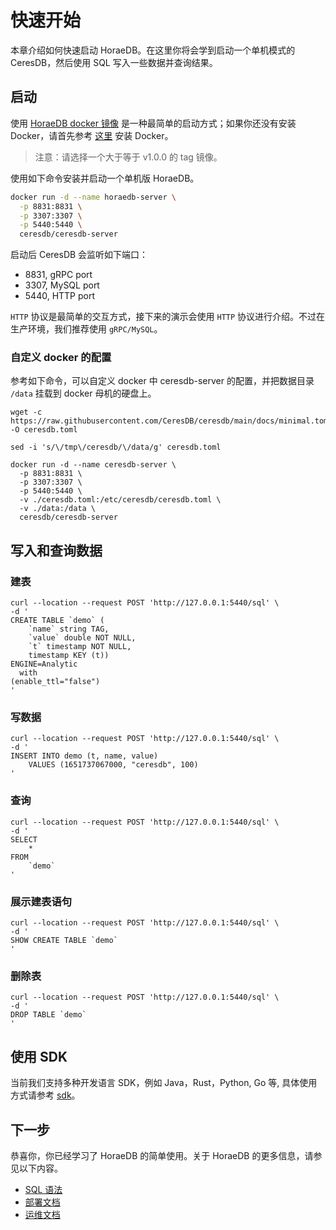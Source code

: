 # 快速开始

本章介绍如何快速启动 HoraeDB。在这里你将会学到启动一个单机模式的 CeresDB，然后使用 SQL 写入一些数据并查询结果。

## 启动

使用 [HoraeDB docker 镜像](https://hub.docker.com/r/ceresdb/ceresdb-server) 是一种最简单的启动方式；如果你还没有安装 Docker，请首先参考 [这里](https://www.docker.com/products/docker-desktop/) 安装 Docker。

> 注意：请选择一个大于等于 v1.0.0 的 tag 镜像。

使用如下命令安装并启动一个单机版 HoraeDB。

```bash
docker run -d --name horaedb-server \
  -p 8831:8831 \
  -p 3307:3307 \
  -p 5440:5440 \
  ceresdb/ceresdb-server
```

启动后 CeresDB 会监听如下端口：

- 8831, gRPC port
- 3307, MySQL port
- 5440, HTTP port

`HTTP` 协议是最简单的交互方式，接下来的演示会使用 `HTTP` 协议进行介绍。不过在生产环境，我们推荐使用 `gRPC/MySQL`。

### 自定义 docker 的配置

参考如下命令，可以自定义 docker 中 ceresdb-server 的配置，并把数据目录 `/data` 挂载到 docker 母机的硬盘上。

```
wget -c https://raw.githubusercontent.com/CeresDB/ceresdb/main/docs/minimal.toml -O ceresdb.toml

sed -i 's/\/tmp\/ceresdb/\/data/g' ceresdb.toml

docker run -d --name ceresdb-server \
  -p 8831:8831 \
  -p 3307:3307 \
  -p 5440:5440 \
  -v ./ceresdb.toml:/etc/ceresdb/ceresdb.toml \
  -v ./data:/data \
  ceresdb/ceresdb-server
```

## 写入和查询数据

### 建表

```shell
curl --location --request POST 'http://127.0.0.1:5440/sql' \
-d '
CREATE TABLE `demo` (
    `name` string TAG,
    `value` double NOT NULL,
    `t` timestamp NOT NULL,
    timestamp KEY (t))
ENGINE=Analytic
  with
(enable_ttl="false")
'
```

### 写数据

```shell
curl --location --request POST 'http://127.0.0.1:5440/sql' \
-d '
INSERT INTO demo (t, name, value)
    VALUES (1651737067000, "ceresdb", 100)
'
```

### 查询

```shell
curl --location --request POST 'http://127.0.0.1:5440/sql' \
-d '
SELECT
    *
FROM
    `demo`
'
```

### 展示建表语句

```shell
curl --location --request POST 'http://127.0.0.1:5440/sql' \
-d '
SHOW CREATE TABLE `demo`
'
```

### 删除表

```shell
curl --location --request POST 'http://127.0.0.1:5440/sql' \
-d '
DROP TABLE `demo`
'
```

## 使用 SDK

当前我们支持多种开发语言 SDK，例如 Java，Rust，Python, Go 等, 具体使用方式请参考 [sdk](sdk/README.md)。

## 下一步

恭喜你，你已经学习了 HoraeDB 的简单使用。关于 HoraeDB 的更多信息，请参见以下内容。

- [SQL 语法](sql/README.md)
- [部署文档](cluster_deployment/README.md)
- [运维文档](operation/README.md)
